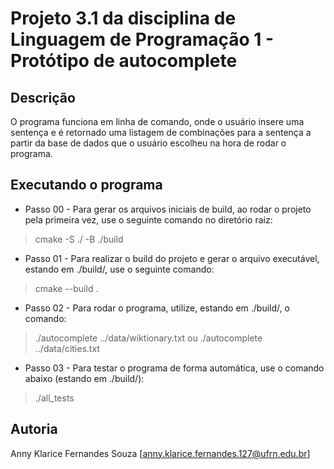 # Projeto 3.1 da disciplina de Linguagem de Programação 1 - Protótipo de autocomplete

## Descrição

O programa funciona em linha de comando, onde o usuário insere uma sentença e é retornado uma listagem de combinações para a sentença a partir da base de dados que o usuário escolheu na hora de rodar o programa. 

## Executando o programa
* Passo 00 - Para gerar os arquivos iniciais de build, ao rodar o projeto pela primeira vez, use o seguinte comando no diretório raiz: 
> cmake -S ./ -B ./build

* Passo 01 - Para realizar o build do projeto e gerar o arquivo executável, estando em ./build/, use o seguinte comando: 
> cmake --build .

* Passo 02 - Para rodar o programa, utilize, estando em ./build/, o comando:
> ./autocomplete ../data/wiktionary.txt
  ou
> ./autocomplete ../data/cities.txt

* Passo 03 - Para testar o programa de forma automática, use o comando abaixo (estando em ./build/):
> ./all_tests

## Autoria

Anny Klarice Fernandes Souza
[anny.klarice.fernandes.127@ufrn.edu.br]
